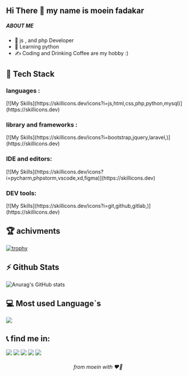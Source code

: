 <h2>Hi There 👋 my name is moein fadakar </h2>
<h5>ABOUT ME</h5>

* 🫡 js , and php Developer
* 🌱 Learning python
* ✍️  Coding and Drinking Coffee are my hobby :)

<h2>🔧   Tech Stack</h2>

<h3>languages :</h3>
[![My Skills](https://skillicons.dev/icons?i=js,html,css,php,python,mysql)](https://skillicons.dev)

<h3>library and frameworks :</h3>
[![My Skills](https://skillicons.dev/icons?i=bootstrap,jquery,laravel,)](https://skillicons.dev)

<h3>IDE and editors:</h3>
[![My Skills](https://skillicons.dev/icons?i=pycharm,phpstorm,vscode,xd,figma)](https://skillicons.dev)

<h3>DEV tools:</h3>
[![My Skills](https://skillicons.dev/icons?i=git,github,gitlab,)](https://skillicons.dev)


<h2>🏆   achivments</h2>

[![trophy](https://github-profile-trophy.vercel.app/?username=imMoeinFadakar
)](https://github.com/ryo-ma/github-profile-trophy)

<h2>⚡️   Github Stats</h2>


  
![Anurag's GitHub stats](https://github-readme-stats.vercel.app/api?username=imMoeinFadakar&show_icons=true)

<h2> 💻 Most used Language`s </h2>

<img src="https://github-readme-stats.vercel.app/api/top-langs/?username=imMoeinFadakar&layout=compact" >


<h2>📞  find me in:</h2>

<p>
<img src="https://img.shields.io/badge/instagram-moeinfdkr-orange?logo=instagram&style=for-the-badge&logoColor=white">
 <img src="https://img.shields.io/badge/linkedin-moeinfdkr-lightblue?logo=linkedin&style=for-the-badge&logoColor=white" >
<img src="https://img.shields.io/badge/telegram-Moein23445-blue?logo=telegram&style=for-the-badge&logoColor=white" >
<img src="https://img.shields.io/badge/email-moeinfadakar3@gmail.com-red?logo=gmail&style=for-the-badge&logoColor=white" >
<img src="https://img.shields.io/badge/website-www.moeinfadakar.ir-green?style=for-the-badge&logoColor=white" >

</p>


<h6 align="center" >from moein with ❤️‍🔥</h6>



